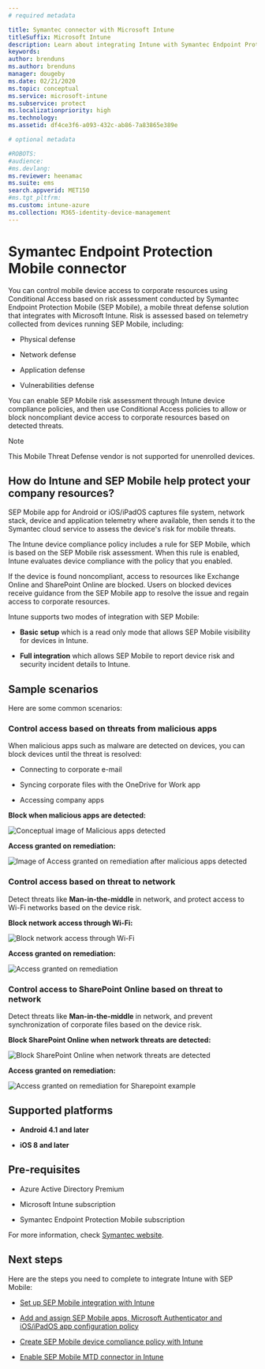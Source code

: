 ```yaml
---
# required metadata

title: Symantec connector with Microsoft Intune
titleSuffix: Microsoft Intune
description: Learn about integrating Intune with Symantec Endpoint Protection Mobile to control mobile device access to your corporate resources.
keywords:
author: brenduns
ms.author: brenduns
manager: dougeby
ms.date: 02/21/2020
ms.topic: conceptual
ms.service: microsoft-intune
ms.subservice: protect
ms.localizationpriority: high
ms.technology:
ms.assetid: df4ce3f6-a093-432c-ab86-7a83865e389e

# optional metadata

#ROBOTS:
#audience:
#ms.devlang:
ms.reviewer: heenamac
ms.suite: ems
search.appverid: MET150
#ms.tgt_pltfrm:
ms.custom: intune-azure
ms.collection: M365-identity-device-management
---
```


# Symantec Endpoint Protection Mobile connector

You can control mobile device access to corporate resources using Conditional Access based on risk assessment conducted by Symantec Endpoint Protection Mobile (SEP Mobile), a mobile threat defense solution that integrates with Microsoft Intune. Risk is assessed based on telemetry collected from devices running SEP Mobile, including:

- Physical defense

- Network defense

- Application defense

- Vulnerabilities defense

You can enable SEP Mobile risk assessment through Intune device compliance policies, and then use Conditional Access policies to allow or block noncompliant device access to corporate resources based on detected threats.

> [!NOTE]
> This Mobile Threat Defense vendor is not supported for unenrolled devices.

## How do Intune and SEP Mobile help protect your company resources?

SEP Mobile app for Android or iOS/iPadOS captures file system, network stack, device and application telemetry where available, then sends it to the Symantec cloud service to assess the device's risk for mobile threats.

The Intune device compliance policy includes a rule for SEP Mobile, which is based on the SEP Mobile risk assessment. When this rule is enabled, Intune evaluates device compliance with the policy that you enabled.

If the device is found noncompliant, access to resources like Exchange Online and SharePoint Online are blocked. Users on blocked devices receive guidance from the SEP Mobile app to resolve the issue and regain access to corporate resources.

Intune supports two modes of integration with SEP Mobile:

- **Basic setup** which is a read only mode that allows SEP Mobile visibility for devices in Intune.

- **Full integration** which allows SEP Mobile to report device risk and security incident details to Intune.

## Sample scenarios

Here are some common scenarios:

### Control access based on threats from malicious apps

When malicious apps such as malware are detected on devices, you can block devices until the threat is resolved:

- Connecting to corporate e-mail

- Syncing corporate files with the OneDrive for Work app

- Accessing company apps

**Block when malicious apps are detected:**

![Conceptual image of Malicious apps detected](./media/skycure-mobile-threat-defense-connector/symantec-arch-1.png)

**Access granted on remediation:**

![Image of Access granted on remediation after malicious apps detected](./media/skycure-mobile-threat-defense-connector/symantec-arch-2.png)

### Control access based on threat to network

Detect threats like **Man-in-the-middle** in network, and protect access to Wi-Fi networks based on the device risk.

**Block network access through Wi-Fi:**

![Block network access through Wi-Fi](./media/skycure-mobile-threat-defense-connector/symantec-arch-3.png)

**Access granted on remediation:**

![Access granted on remediation](./media/skycure-mobile-threat-defense-connector/symantec-arch-4.png)

### Control access to SharePoint Online based on threat to network

Detect threats like **Man-in-the-middle** in network, and prevent synchronization of corporate files based on the device risk.

**Block SharePoint Online when network threats are detected:**

![Block SharePoint Online when network threats are detected](./media/skycure-mobile-threat-defense-connector/symantec-arch-5.png)

**Access granted on remediation:**

![Access granted on remediation for Sharepoint example](./media/skycure-mobile-threat-defense-connector/symantec-arch-6.png)

## Supported platforms

- **Android 4.1 and later**

- **iOS 8 and later**

## Pre-requisites

- Azure Active Directory Premium

- Microsoft Intune subscription

- Symantec Endpoint Protection Mobile subscription

For more information, check [Symantec website](https://www.skycure.com/skycure-microsoft-integration/).

## Next steps

Here are the steps you need to complete to integrate Intune with SEP Mobile:

- [Set up SEP Mobile integration with Intune](skycure-mtd-connector-integration.md)

- [Add and assign SEP Mobile apps, Microsoft Authenticator and iOS/iPadOS app configuration policy](mtd-apps-ios-app-configuration-policy-add-assign.md)

- [Create SEP Mobile device compliance policy with Intune](mtd-device-compliance-policy-create.md)

- [Enable SEP Mobile MTD connector in Intune](mtd-connector-enable.md)
